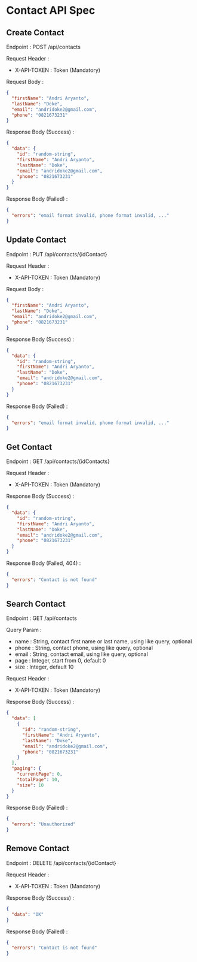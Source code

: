 # Contact API Spec

## Create Contact

Endpoint : POST /api/contacts

Request Header :

- X-API-TOKEN : Token (Mandatory)

Request Body :

```json
{
  "firstName": "Andri Aryanto",
  "lastName": "Doke",
  "email": "andridoke2@gmail.com",
  "phone": "0821673231"
}
```

Response Body (Success) :

```json
{
  "data": {
    "id": "random-string",
    "firstName": "Andri Aryanto",
    "lastName": "Doke",
    "email": "andridoke2@gmail.com",
    "phone": "0821673231"
  }
}
```

Response Body (Failed) :

```json
{
  "errors": "email format invalid, phone format invalid, ..."
}
```

## Update Contact

Endpoint : PUT /api/contacts/{idContact}

Request Header :

- X-API-TOKEN : Token (Mandatory)

Request Body :

```json
{
  "firstName": "Andri Aryanto",
  "lastName": "Doke",
  "email": "andridoke2@gmail.com",
  "phone": "0821673231"
}
```

Response Body (Success) :

```json
{
  "data": {
    "id": "random-string",
    "firstName": "Andri Aryanto",
    "lastName": "Doke",
    "email": "andridoke2@gmail.com",
    "phone": "0821673231"
  }
}
```

Response Body (Failed) :

```json
{
  "errors": "email format invalid, phone format invalid, ..."
}
```

## Get Contact

Endpoint : GET /api/contacts/{idContacts}

Request Header :

- X-API-TOKEN : Token (Mandatory)

Response Body (Success) :

```json
{
  "data": {
    "id": "random-string",
    "firstName": "Andri Aryanto",
    "lastName": "Doke",
    "email": "andridoke2@gmail.com",
    "phone": "0821673231"
  }
}
```

Response Body (Failed, 404) :

```json
{
  "errors": "Contact is not found"
}
```

## Search Contact

Endpoint : GET /api/contacts

Query Param :

- name : String, contact first name or last name, using like query, optional
- phone : String, contact phone, using like query, optional
- email : String, contact email, using like query, optional
- page : Integer, start from 0, default 0
- size : Integer, default 10

Request Header :

- X-API-TOKEN : Token (Mandatory)

Response Body (Success) :

```json
{
  "data": [
    {
      "id": "random-string",
      "firstName": "Andri Aryanto",
      "lastName": "Doke",
      "email": "andridoke2@gmail.com",
      "phone": "0821673231"
    }
  ],
  "paging": {
    "currentPage": 0,
    "totalPage": 10,
    "size": 10
  }
}
```

Response Body (Failed) :

```json
{
  "errors": "Unauthorized"
}
```

## Remove Contact

Endpoint : DELETE /api/contacts/{idContact}

Request Header :

- X-API-TOKEN : Token (Mandatory)

Response Body (Success) :

```json
{
  "data": "OK"
}
```

Response Body (Failed) :

```json
{
  "errors": "Contact is not found"
}
```

